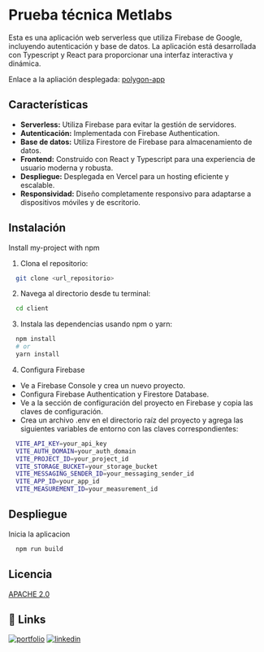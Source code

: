 
# Prueba técnica Metlabs

Esta es una aplicación web serverless que utiliza Firebase de Google, incluyendo autenticación y base de datos. La aplicación está desarrollada con Typescript y React para proporcionar una interfaz interactiva y dinámica.

Enlace a la apliación desplegada: [polygon-app](https://polygon-pmfrancisco.vercel.app/)


## Características

- **Serverless:** Utiliza Firebase para evitar la gestión de servidores.
- **Autenticación:** Implementada con Firebase Authentication.
- **Base de datos:** Utiliza Firestore de Firebase para almacenamiento de datos.
- **Frontend:** Construido con React y Typescript para una experiencia de usuario moderna y robusta.
- **Despliegue:** Desplegada en Vercel para un hosting eficiente y escalable.
- **Responsividad:** Diseño completamente responsivo para adaptarse a dispositivos móviles y de escritorio.


## Instalación

Install my-project with npm


1. Clona el repositorio:

```bash
  git clone <url_repositorio>
```

2. Navega al directorio desde tu terminal:

```bash
  cd client
```

3. Instala las dependencias usando npm o yarn:

```bash
  npm install
  # or
  yarn install
```

4. Configura Firebase

- Ve a Firebase Console y crea un nuevo proyecto.
- Configura Firebase Authentication y Firestore Database.
- Ve a la sección de configuración del proyecto en Firebase y copia las claves de configuración.
- Crea un archivo .env en el directorio raíz del proyecto y agrega las siguientes variables de entorno con las claves correspondientes:
```bash
  VITE_API_KEY=your_api_key
  VITE_AUTH_DOMAIN=your_auth_domain
  VITE_PROJECT_ID=your_project_id
  VITE_STORAGE_BUCKET=your_storage_bucket
  VITE_MESSAGING_SENDER_ID=your_messaging_sender_id
  VITE_APP_ID=your_app_id
  VITE_MEASUREMENT_ID=your_measurement_id
```
## Despliegue

Inicia la aplicacion

```bash
  npm run build
```


## Licencia

[APACHE 2.0](LICENSE)


## 🔗 Links
[![portfolio](https://img.shields.io/badge/GITHUB-000?style=for-the-badge&logo=ko-fi&logoColor=white)](https://github.com/PMFrancisco)
[![linkedin](https://img.shields.io/badge/linkedin-0A66C2?style=for-the-badge&logo=linkedin&logoColor=white)](https://www.linkedin.com/in/franciscopm)